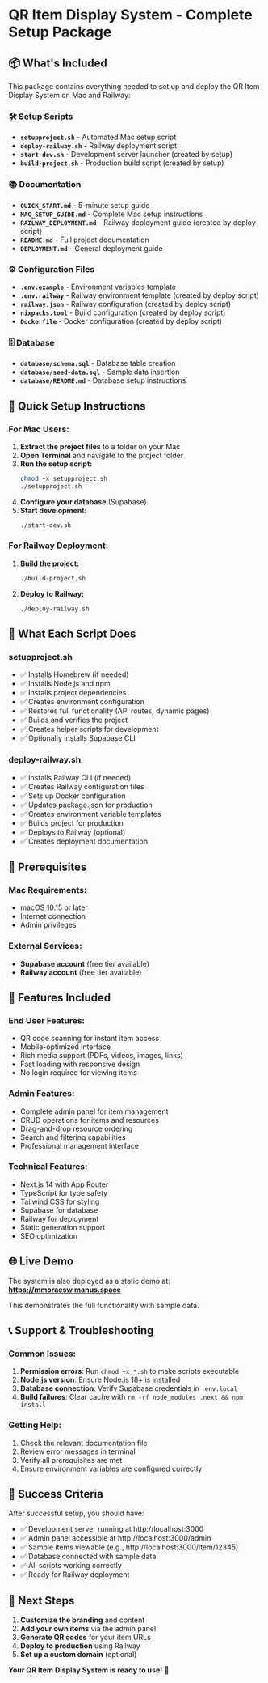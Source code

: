 # QR Item Display System - Complete Setup Package

## 📦 What's Included

This package contains everything needed to set up and deploy the QR Item Display System on Mac and Railway:

### 🛠️ Setup Scripts
- **`setupproject.sh`** - Automated Mac setup script
- **`deploy-railway.sh`** - Railway deployment script
- **`start-dev.sh`** - Development server launcher (created by setup)
- **`build-project.sh`** - Production build script (created by setup)

### 📚 Documentation
- **`QUICK_START.md`** - 5-minute setup guide
- **`MAC_SETUP_GUIDE.md`** - Complete Mac setup instructions
- **`RAILWAY_DEPLOYMENT.md`** - Railway deployment guide (created by deploy script)
- **`README.md`** - Full project documentation
- **`DEPLOYMENT.md`** - General deployment guide

### ⚙️ Configuration Files
- **`.env.example`** - Environment variables template
- **`.env.railway`** - Railway environment template (created by deploy script)
- **`railway.json`** - Railway configuration (created by deploy script)
- **`nixpacks.toml`** - Build configuration (created by deploy script)
- **`Dockerfile`** - Docker configuration (created by deploy script)

### 🗄️ Database
- **`database/schema.sql`** - Database table creation
- **`database/seed-data.sql`** - Sample data insertion
- **`database/README.md`** - Database setup instructions

## 🚀 Quick Setup Instructions

### For Mac Users:

1. **Extract the project files** to a folder on your Mac
2. **Open Terminal** and navigate to the project folder
3. **Run the setup script:**
   ```bash
   chmod +x setupproject.sh
   ./setupproject.sh
   ```
4. **Configure your database** (Supabase)
5. **Start development:**
   ```bash
   ./start-dev.sh
   ```

### For Railway Deployment:

1. **Build the project:**
   ```bash
   ./build-project.sh
   ```
2. **Deploy to Railway:**
   ```bash
   ./deploy-railway.sh
   ```

## 🎯 What Each Script Does

### setupproject.sh
- ✅ Installs Homebrew (if needed)
- ✅ Installs Node.js and npm
- ✅ Installs project dependencies
- ✅ Creates environment configuration
- ✅ Restores full functionality (API routes, dynamic pages)
- ✅ Builds and verifies the project
- ✅ Creates helper scripts for development
- ✅ Optionally installs Supabase CLI

### deploy-railway.sh
- ✅ Installs Railway CLI (if needed)
- ✅ Creates Railway configuration files
- ✅ Sets up Docker configuration
- ✅ Updates package.json for production
- ✅ Creates environment variable templates
- ✅ Builds project for production
- ✅ Deploys to Railway (optional)
- ✅ Creates deployment documentation

## 🔧 Prerequisites

### Mac Requirements:
- macOS 10.15 or later
- Internet connection
- Admin privileges

### External Services:
- **Supabase account** (free tier available)
- **Railway account** (free tier available)

## 📱 Features Included

### End User Features:
- QR code scanning for instant item access
- Mobile-optimized interface
- Rich media support (PDFs, videos, images, links)
- Fast loading with responsive design
- No login required for viewing items

### Admin Features:
- Complete admin panel for item management
- CRUD operations for items and resources
- Drag-and-drop resource ordering
- Search and filtering capabilities
- Professional management interface

### Technical Features:
- Next.js 14 with App Router
- TypeScript for type safety
- Tailwind CSS for styling
- Supabase for database
- Railway for deployment
- Static generation support
- SEO optimization

## 🌐 Live Demo

The system is also deployed as a static demo at:
**https://mmoraesw.manus.space**

This demonstrates the full functionality with sample data.

## 📞 Support & Troubleshooting

### Common Issues:
1. **Permission errors**: Run `chmod +x *.sh` to make scripts executable
2. **Node.js version**: Ensure Node.js 18+ is installed
3. **Database connection**: Verify Supabase credentials in `.env.local`
4. **Build failures**: Clear cache with `rm -rf node_modules .next && npm install`

### Getting Help:
1. Check the relevant documentation file
2. Review error messages in terminal
3. Verify all prerequisites are met
4. Ensure environment variables are configured correctly

## 🎉 Success Criteria

After successful setup, you should have:
- ✅ Development server running at http://localhost:3000
- ✅ Admin panel accessible at http://localhost:3000/admin
- ✅ Sample items viewable (e.g., http://localhost:3000/item/12345)
- ✅ Database connected with sample data
- ✅ All scripts working correctly
- ✅ Ready for Railway deployment

## 🚀 Next Steps

1. **Customize the branding** and content
2. **Add your own items** via the admin panel
3. **Generate QR codes** for your item URLs
4. **Deploy to production** using Railway
5. **Set up a custom domain** (optional)

**Your QR Item Display System is ready to use!** 🎊

